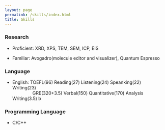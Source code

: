 ```yaml
---
layout: page
permalink: /skills/index.html
title: Skills
---
```

### Research
- Proficient: XRD, XPS, TEM, SEM, ICP, EIS

- Familiar: Avogadro(molecule editor and visualizer), Quantum Espresso

### Language
- English: TOEFL(96) Reading(27) Listening(24) Speanking(22) Writing(23)<br>&nbsp;&nbsp;&nbsp;&nbsp;&nbsp;&nbsp;&nbsp;&nbsp;&nbsp;&nbsp;&nbsp;&nbsp;&nbsp;&nbsp;&nbsp;
           GRE(320+3.5) Verbal(150) Quantitative(170) Analysis Writing(3.5)  b

### Programming Language
- C/C++
